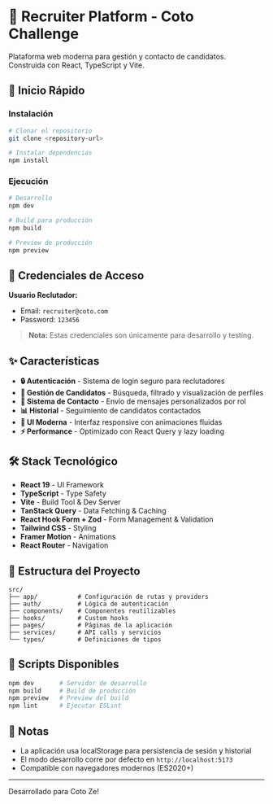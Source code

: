 # 🎯 Recruiter Platform - Coto Challenge

Plataforma web moderna para gestión y contacto de candidatos. Construida con React, TypeScript y Vite.

## 🚀 Inicio Rápido

### Instalación

```bash
# Clonar el repositorio
git clone <repository-url>

# Instalar dependencias
npm install
```

### Ejecución

```bash
# Desarrollo
npm dev

# Build para producción
npm build

# Preview de producción
npm preview
```

## 🔐 Credenciales de Acceso

**Usuario Reclutador:**

- Email: `recruiter@coto.com`
- Password: `123456`

> **Nota:** Estas credenciales son únicamente para desarrollo y testing.

## ✨ Características

- **🔒 Autenticación** - Sistema de login seguro para reclutadores
- **👥 Gestión de Candidatos** - Búsqueda, filtrado y visualización de perfiles
- **💬 Sistema de Contacto** - Envío de mensajes personalizados por rol
- **📊 Historial** - Seguimiento de candidatos contactados
- **🎨 UI Moderna** - Interfaz responsive con animaciones fluidas
- **⚡ Performance** - Optimizado con React Query y lazy loading

## 🛠️ Stack Tecnológico

- **React 19** - UI Framework
- **TypeScript** - Type Safety
- **Vite** - Build Tool & Dev Server
- **TanStack Query** - Data Fetching & Caching
- **React Hook Form + Zod** - Form Management & Validation
- **Tailwind CSS** - Styling
- **Framer Motion** - Animations
- **React Router** - Navigation

## 📁 Estructura del Proyecto

```
src/
├── app/           # Configuración de rutas y providers
├── auth/          # Lógica de autenticación
├── components/    # Componentes reutilizables
├── hooks/         # Custom hooks
├── pages/         # Páginas de la aplicación
├── services/      # API calls y servicios
└── types/         # Definiciones de tipos
```

## 🧹 Scripts Disponibles

```bash
npm dev       # Servidor de desarrollo
npm build     # Build de producción
npm preview   # Preview del build
npm lint      # Ejecutar ESLint
```

## 📝 Notas

- La aplicación usa localStorage para persistencia de sesión y historial
- El modo desarrollo corre por defecto en `http://localhost:5173`
- Compatible con navegadores modernos (ES2020+)

---

Desarrollado para Coto Ze!
